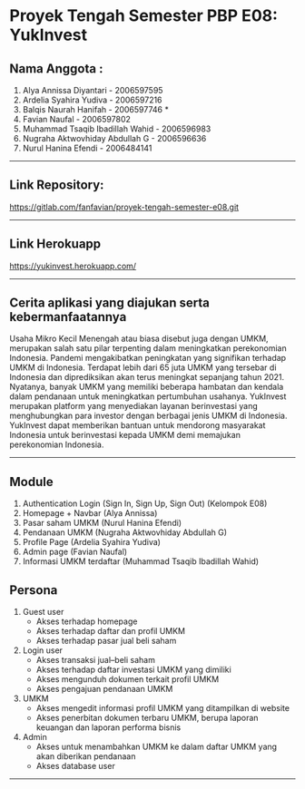 # Proyek Tengah Semester PBP E08: YukInvest


## Nama Anggota :

1. Alya Annissa Diyantari - 2006597595
2. Ardelia Syahira Yudiva - 2006597216
3. Balqis Naurah Hanifah - 2006597746 *
4. Favian Naufal - 2006597802
5. Muhammad Tsaqib Ibadillah Wahid - 2006596983
6. Nugraha Aktwovhiday Abdullah G -  2006596636
7. Nurul Hanina Efendi - 2006484141

---

## Link Repository:
https://gitlab.com/fanfavian/proyek-tengah-semester-e08.git

---

## Link Herokuapp
https://yukinvest.herokuapp.com/

---

## Cerita aplikasi yang diajukan serta kebermanfaatannya

Usaha Mikro Kecil Menengah atau biasa disebut juga dengan UMKM, merupakan salah satu pilar terpenting dalam meningkatkan perekonomian Indonesia. Pandemi mengakibatkan peningkatan yang signifikan terhadap UMKM di Indonesia. Terdapat lebih dari 65 juta UMKM yang tersebar di Indonesia dan diprediksikan akan terus meningkat sepanjang tahun 2021. Nyatanya, banyak UMKM yang memiliki beberapa hambatan dan kendala dalam pendanaan untuk meningkatkan pertumbuhan usahanya. YukInvest merupakan platform yang menyediakan layanan berinvestasi yang menghubungkan para investor dengan berbagai jenis UMKM di Indonesia. YukInvest dapat memberikan bantuan untuk mendorong masyarakat Indonesia untuk berinvestasi kepada UMKM demi memajukan perekonomian Indonesia. 

---

## Module
1. Authentication Login (Sign In, Sign Up, Sign Out) (Kelompok E08)
2. Homepage + Navbar  (Alya Annissa)
3. Pasar saham UMKM (Nurul Hanina Efendi)
4. Pendanaan UMKM (Nugraha Aktwovhiday Abdullah G)
5. Profile Page (Ardelia Syahira Yudiva)
6. Admin page (Favian Naufal)
7. Informasi UMKM terdaftar (Muhammad Tsaqib Ibadillah Wahid)

## Persona
1. Guest user
    - Akses terhadap homepage
    - Akses terhadap daftar dan profil UMKM
    - Akses terhadap pasar jual beli saham
2. Login user
    - Akses transaksi jual–beli saham
    - Akses terhadap daftar investasi UMKM yang dimiliki
    - Akses mengunduh dokumen terkait profil UMKM
    - Akses pengajuan pendanaan UMKM
3. UMKM
    - Akses mengedit informasi profil UMKM yang ditampilkan di website
    - Akses penerbitan dokumen terbaru UMKM, berupa laporan keuangan dan laporan performa bisnis
4. Admin
    - Akses untuk menambahkan UMKM ke dalam daftar UMKM yang akan diberikan pendanaan
    - Akses database user

---